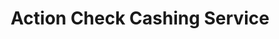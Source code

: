 ---
title: Action Check Cashing Service
slug: action-check-cashing-service
updated-on: '2024-05-30T13:44:31.749Z'
created-on: '2024-05-30T13:41:46.671Z'
published-on: '2024-05-30T13:54:32.469Z'
f_city-state-2:
- cms/city/sanford-fl.md
- cms/city/deltona-fl.md
- cms/city/johnson-city-tn.md
f_locations:
- cms/payday-loan/action-check-cashing-service-984.md
- cms/payday-loan/action-check-cashing-service-985.md
- cms/payday-loan/action-check-cashing-service-986.md
- cms/payday-loan/action-check-cashing-service-987.md
- cms/payday-loan/action-check-cashing-service-988.md
f_states:
- cms/state/florida.md
- cms/state/tennessee.md
layout: '[company].html'
tags: company
---
